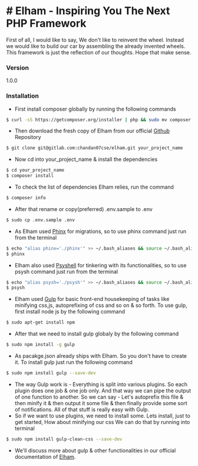 # # Elham - Inspiring You The Next PHP Framework
First of all, I would like to say, We don't like to reinvent the wheel. Instead we would like to build our car by assembling the already invented wheels. 
This framework is just the reflection of our thoughts. Hope that make sense.
### Version
1.0.0
### Installation
- First install composer globally by running the following commands
```sh
$ curl -sS https://getcomposer.org/installer | php && sudo mv composer.phar /usr/local/bin/composer
```
- Then download the fresh copy of Elham from our official [Github](git@github.com:chandan07cse/Elham.git) Repository
```sh
$ git clone git@gitlab.com:chandan07cse/elham.git your_project_name
```
- Now cd into your_project_name & install the dependencies
```sh
$ cd your_project_name
$ composer install
```
- To check the list of dependencies Elham relies, run the command
```sh
$ composer info
```
- After that rename or copy(preferred) .env.sample to .env 
```sh
$ sudo cp .env.sample .env
```
- As Elham used [Phinx](https://phinx.org/) for migrations, so to use phinx command just run from the terminal
```sh
$ echo "alias phinx='./phinx'" >> ~/.bash_aliases && source ~/.bash_aliases
$ phinx
```
- Elham also used [Psyshell](http://psysh.org/) for tinkering with its functionalities, so to use psysh command just run from the terminal
```sh
$ echo "alias psysh='./psysh'" >> ~/.bash_aliases && source ~/.bash_aliases
$ psysh
```
- Elham used [Gulp](http://gulpjs.com/) for basic front-end housekeeping of tasks like minifying css,js, autoprefixing of css and so on & so forth. To use gulp, first install node js by the following command
```sh
$ sudo apt-get install npm
```
- After that we need to install gulp globaly by the following command
```sh
$ sudo npm install -g gulp
```
- As pacakge.json already ships with Elham. So you don't have to create it. To install gulp just run the following command
```sh
$ sudo npm install gulp --save-dev
```
- The way Gulp work is - Everything is split into various plugins. So each plugin does one job & one job only. And that way we can pipe the output of one function to another. So we can say - Let's autoprefix this file & then minify it & then output it some file & then finally provide some sort of notifications. All of that stuff is really easy with Gulp.
- So if we want to use plugins, we need to install some.
Lets install, just to get started, How about minifying our css
We can do that by running into terminal
```sh
$ sudo npm install gulp-clean-css --save-dev
```
- We'll discuss more about gulp & other functionalities in our official documentation of [Elham](http://elham.urosd.com). 

